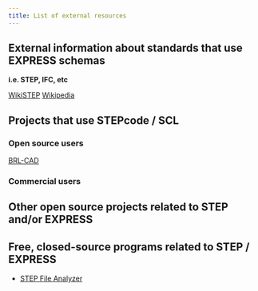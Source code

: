 ```yaml
---
title: List of external resources
---
```


External information about standards that use EXPRESS schemas
-------------------------------------------------------------

**i.e. STEP, IFC, etc**

[WikiSTEP](http://wikistep.org/index.php/Main_Page)
[Wikipedia](http://en.wikipedia.org/wiki/ISO_10303)

Projects that use STEPcode / SCL
--------------------------------

### Open source users

[BRL-CAD](http://brlcad.org)

### Commercial users

Other open source projects related to STEP and/or EXPRESS
---------------------------------------------------------

Free, closed-source programs related to STEP / EXPRESS
------------------------------------------------------

-   [STEP File
    Analyzer](http://ciks.cbt.nist.gov/cgi-bin/ctv/sfa_request.cgi)

